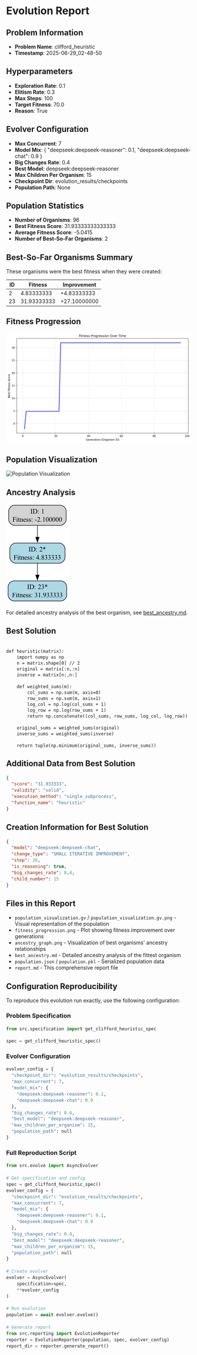 # Evolution Report

## Problem Information
- **Problem Name**: clifford_heuristic
- **Timestamp**: 2025-06-29_02-48-50

## Hyperparameters
- **Exploration Rate**: 0.1
- **Elitism Rate**: 0.3
- **Max Steps**: 100
- **Target Fitness**: 70.0
- **Reason**: True

## Evolver Configuration
- **Max Concurrent**: 7
- **Model Mix**: {
  "deepseek:deepseek-reasoner": 0.1,
  "deepseek:deepseek-chat": 0.9
}
- **Big Changes Rate**: 0.4
- **Best Model**: deepseek:deepseek-reasoner
- **Max Children Per Organism**: 15
- **Checkpoint Dir**: evolution_results/checkpoints
- **Population Path**: None

## Population Statistics
- **Number of Organisms**: 96
- **Best Fitness Score**: 31.93333333333333
- **Average Fitness Score**: -5.0415
- **Number of Best-So-Far Organisms**: 2

## Best-So-Far Organisms Summary
These organisms were the best fitness when they were created:

| ID | Fitness | Improvement |
|----|---------|-------------|
| 2 | 4.83333333 | +4.83333333 |
| 23 | 31.93333333 | +27.10000000 |

## Fitness Progression
![Fitness Progression](fitness_progression.png)

## Population Visualization
![Population Visualization](population_visualization.gv.png)

## Ancestry Analysis
![Ancestry Graph](ancestry_graph.png)

For detailed ancestry analysis of the best organism, see [best_ancestry.md](best_ancestry.md).

## Best Solution
```

def heuristic(matrix):
    import numpy as np
    n = matrix.shape[0] // 2
    original = matrix[:n,:n]
    inverse = matrix[n:,n:]
    
    def weighted_sums(m):
        col_sums = np.sum(m, axis=0)
        row_sums = np.sum(m, axis=1)
        log_col = np.log(col_sums + 1)
        log_row = np.log(row_sums + 1)
        return np.concatenate((col_sums, row_sums, log_col, log_row))
    
    original_sums = weighted_sums(original)
    inverse_sums = weighted_sums(inverse)
    
    return tuple(np.minimum(original_sums, inverse_sums))

```

## Additional Data from Best Solution
```json
{
  "score": "31.933333",
  "validity": "valid",
  "execution_method": "single_subprocess",
  "function_name": "heuristic"
}
```

## Creation Information for Best Solution
```json
{
  "model": "deepseek:deepseek-chat",
  "change_type": "SMALL ITERATIVE IMPROVEMENT",
  "step": 26,
  "is_reasoning": true,
  "big_changes_rate": 0.4,
  "child_number": 15
}
```

## Files in this Report
- `population_visualization.gv` / `population_visualization.gv.png` - Visual representation of the population
- `fitness_progression.png` - Plot showing fitness improvement over generations  
- `ancestry_graph.png` - Visualization of best organisms' ancestry relationships
- `best_ancestry.md` - Detailed ancestry analysis of the fittest organism
- `population.json` / `population.pkl` - Serialized population data
- `report.md` - This comprehensive report file

## Configuration Reproducibility

To reproduce this evolution run exactly, use the following configuration:

### Problem Specification
```python
from src.specification import get_clifford_heuristic_spec

spec = get_clifford_heuristic_spec()
```

### Evolver Configuration  
```python
evolver_config = {
  "checkpoint_dir": "evolution_results/checkpoints",
  "max_concurrent": 7,
  "model_mix": {
    "deepseek:deepseek-reasoner": 0.1,
    "deepseek:deepseek-chat": 0.9
  },
  "big_changes_rate": 0.4,
  "best_model": "deepseek:deepseek-reasoner",
  "max_children_per_organism": 15,
  "population_path": null
}
```

### Full Reproduction Script
```python
from src.evolve import AsyncEvolver

# Get specification and config
spec = get_clifford_heuristic_spec()
evolver_config = {
  "checkpoint_dir": "evolution_results/checkpoints",
  "max_concurrent": 7,
  "model_mix": {
    "deepseek:deepseek-reasoner": 0.1,
    "deepseek:deepseek-chat": 0.9
  },
  "big_changes_rate": 0.4,
  "best_model": "deepseek:deepseek-reasoner",
  "max_children_per_organism": 15,
  "population_path": null
}

# Create evolver
evolver = AsyncEvolver(
    specification=spec,
    **evolver_config
)

# Run evolution
population = await evolver.evolve()

# Generate report
from src.reporting import EvolutionReporter
reporter = EvolutionReporter(population, spec, evolver_config)
report_dir = reporter.generate_report()
```
